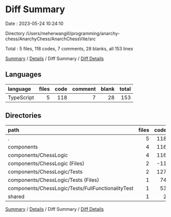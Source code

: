 # Diff Summary

Date : 2023-05-24 10:24:10

Directory /Users/meherwangill/programming/anarchy-chess/AnarchyChess/AnarchChessVite/src

Total : 5 files,  118 codes, 7 comments, 28 blanks, all 153 lines

[Summary](results.md) / [Details](details.md) / Diff Summary / [Diff Details](diff-details.md)

## Languages
| language | files | code | comment | blank | total |
| :--- | ---: | ---: | ---: | ---: | ---: |
| TypeScript | 5 | 118 | 7 | 28 | 153 |

## Directories
| path | files | code | comment | blank | total |
| :--- | ---: | ---: | ---: | ---: | ---: |
| . | 5 | 118 | 7 | 28 | 153 |
| components | 4 | 116 | 7 | 28 | 151 |
| components/ChessLogic | 4 | 116 | 7 | 28 | 151 |
| components/ChessLogic (Files) | 2 | -11 | 1 | 4 | -6 |
| components/ChessLogic/Tests | 2 | 127 | 6 | 24 | 157 |
| components/ChessLogic/Tests (Files) | 1 | 74 | 6 | 12 | 92 |
| components/ChessLogic/Tests/FullFunctionalityTest | 1 | 53 | 0 | 12 | 65 |
| shared | 1 | 2 | 0 | 0 | 2 |

[Summary](results.md) / [Details](details.md) / Diff Summary / [Diff Details](diff-details.md)